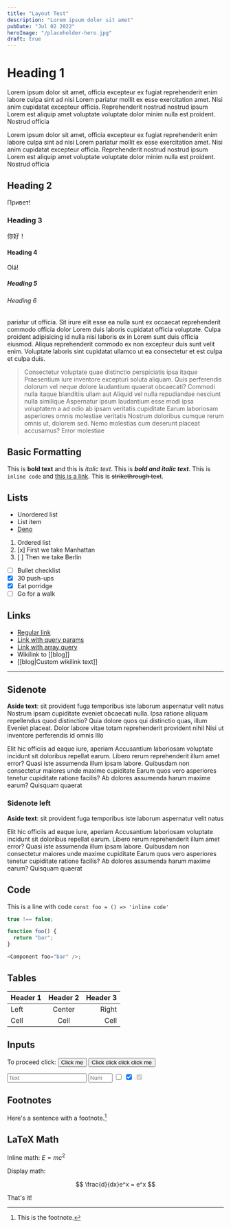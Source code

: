 ```yaml
---
title: "Layout Test"
description: "Lorem ipsum dolor sit amet"
pubDate: "Jul 02 2022"
heroImage: "/placeholder-hero.jpg"
draft: true
---
```


# Heading 1

Lorem ipsum dolor sit amet, officia excepteur ex fugiat reprehenderit enim
labore culpa sint ad nisi Lorem pariatur mollit ex esse exercitation amet. Nisi
anim cupidatat excepteur officia. Reprehenderit nostrud nostrud ipsum Lorem est
aliquip amet voluptate voluptate dolor minim nulla est proident. Nostrud officia

Lorem ipsum dolor sit amet, officia excepteur ex fugiat reprehenderit enim
labore culpa sint ad nisi Lorem pariatur mollit ex esse exercitation amet. Nisi
anim cupidatat excepteur officia. Reprehenderit nostrud nostrud ipsum Lorem est
aliquip amet voluptate voluptate dolor minim nulla est proident. Nostrud officia

## Heading 2

Привет!

### Heading 3

你好！

#### Heading 4

Olá!

##### Heading 5

###### Heading 6

pariatur ut officia. Sit irure elit esse ea nulla sunt ex occaecat reprehenderit
commodo officia dolor Lorem duis laboris cupidatat officia voluptate. Culpa
proident adipisicing id nulla nisi laboris ex in Lorem sunt duis officia
eiusmod. Aliqua reprehenderit commodo ex non excepteur duis sunt velit enim.
Voluptate laboris sint cupidatat ullamco ut ea consectetur et est culpa et culpa
duis.

> Consectetur voluptate quae distinctio perspiciatis ipsa itaque Praesentium
> iure inventore excepturi soluta aliquam. Quis perferendis dolorum vel neque
> dolore laudantium quaerat obcaecati? Commodi nulla itaque blanditiis ullam aut
> Aliquid vel nulla repudiandae nesciunt nulla similique Aspernatur ipsum
> laudantium esse modi ipsa voluptatem a ad odio ab ipsam veritatis cupiditate
> Earum laboriosam asperiores omnis molestiae veritatis Nostrum doloribus cumque
> rerum omnis ut, dolorem sed. Nemo molestias cum deserunt placeat accusamus?
> Error molestiae

## Basic Formatting

This is **bold text** and this is *italic text*.
This is ***bold and italic text***.
This is `inline code` and [this is a link](https://example.com).
This is ~~strikethrough text~~.

## Lists

- Unordered list
- List item
- [Deno](https://deno.land)

1. Ordered list
2. [x] First we take Manhattan
3. [ ] Then we take Berlin

- [ ] Bullet checklist
- [x] 30 push-ups
- [x] Eat porridge
- [ ] Go for a walk

## Links

- [Regular link](https://antonvasin.com)
- [Link with query params](https://domain.com?name=anton)
- [Link with array query](https://domain.com?name[]=anton&name[]=anna)
- Wikilink to [[blog]]
- [[blog|Custom wikilink text]]

---

## Sidenote

<aside class="sidenote">
  <strong>Aside text</strong>: sit provident fuga temporibus iste laborum aspernatur velit natus Nostrum ipsam cupiditate eveniet
  obcaecati nulla. Ipsa ratione aliquam repellendus quod distinctio? Quia dolore quos qui distinctio quas, illum Eveniet
  placeat. Dolor labore vitae totam reprehenderit provident nihil Nisi ut inventore perferendis id omnis Illo
</aside>

Elit hic officiis ad eaque iure, aperiam Accusantium laboriosam voluptate
incidunt sit doloribus repellat earum. Libero rerum reprehenderit illum amet
error? Quasi iste assumenda illum ipsam labore. Quibusdam non consectetur
maiores unde maxime cupiditate Earum quos vero asperiores tenetur cupiditate
ratione facilis? Ab dolores assumenda harum maxime earum? Quisquam quaerat

### Sidenote left

<aside class="sidenote left"><strong>Aside text</strong>: sit provident fuga temporibus iste laborum aspernatur velit natus</aside>

Elit hic officiis ad eaque iure, aperiam Accusantium laboriosam voluptate
incidunt sit doloribus repellat earum. Libero rerum reprehenderit illum amet
error? Quasi iste assumenda illum ipsam labore. Quibusdam non consectetur
maiores unde maxime cupiditate Earum quos vero asperiores tenetur cupiditate
ratione facilis? Ab dolores assumenda harum maxime earum? Quisquam quaerat

## Code

This is a line with code `const foo = () => 'inline code'`

```typescript
true !== false;

function foo() {
  return "bar";
}

<Component foo="bar" />;
```

## Tables

| Header 1 | Header 2 | Header 3 |
|----------|:--------:|---------:|
| Left     | Center   | Right    |
| Cell     | Cell     | Cell     |

## Inputs

To proceed click:
<button>Click me</button>
<button>Click click click click me</button>

<input type="text" placeholder='Text'>
<input type="number" min='6' max='28' placeholder='Num'>

<input type="checkbox">
<input type="checkbox" checked>
<input type="checkbox" checked disabled>

## Footnotes

Here's a sentence with a footnote.[^1]

[^1]: This is the footnote.

## LaTeX Math

Inline math: $E = mc^2$

Display math:

$$
\frac{d}{dx}e^x = e^x
$$

That's it!
